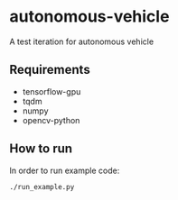 # autonomous-vehicle
A test iteration for autonomous vehicle

## Requirements
- tensorflow-gpu
- tqdm
- numpy
- opencv-python

## How to run
In order to run example code:
```bash
./run_example.py
```